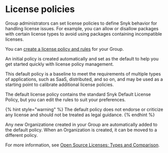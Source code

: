# License policies

Group administrators can set license policies to define Snyk behavior for handling license issues. For example, you can allow or disallow packages with certain license types to avoid using packages containing incompatible licenses.

You can [create a license policy and rules](create-a-license-policy-and-rules.md) for your Group.

An initial policy is created automatically and set as the default to help you get started quickly with license policy management.

This default policy is a baseline to meet the requirements of multiple types of applications, such as SaaS, distributed, and so on, and may be used as a starting point to calibrate additional license policies.

The default license policy contains the standard Snyk Default License Policy, but you can edit the rules to suit your preferences.

{% hint style="warning" %}
The default policy does not endorse or criticize any license and should not be treated as legal guidance.
{% endhint %}

Any new Organizatione created in your Group are automatically added to the default policy. When an Organization is created, it can be moved to a different policy.

For more information, see [Open Source Licenses: Types and Comparison](https://snyk.io/learn/open-source-licenses/).
